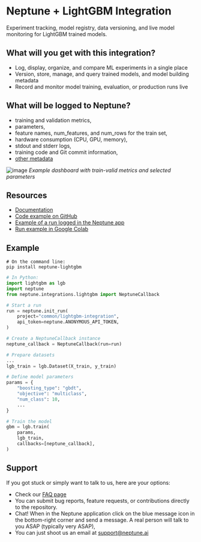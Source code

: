 # Neptune + LightGBM Integration

Experiment tracking, model registry, data versioning, and live model monitoring for LightGBM trained models.

## What will you get with this integration?

* Log, display, organize, and compare ML experiments in a single place
* Version, store, manage, and query trained models, and model building metadata
* Record and monitor model training, evaluation, or production runs live

## What will be logged to Neptune?

* training and validation metrics,
* parameters,
* feature names, num_features, and num_rows for the train set,
* hardware consumption (CPU, GPU, memory),
* stdout and stderr logs,
* training code and Git commit information,
* [other metadata](https://docs.neptune.ai/logging/what_you_can_log)

![image](https://user-images.githubusercontent.com/97611089/160637021-6d324be7-00f0-4b89-bffd-ae937f6802b4.png)
*Example dashboard with train-valid metrics and selected parameters*


## Resources

* [Documentation](https://docs.neptune.ai/integrations/lightgbm)
* [Code example on GitHub](https://github.com/neptune-ai/examples/blob/main/integrations-and-supported-tools/lightgbm/scripts/Neptune_LightGBM_train_summary.py)
* [Example of a run logged in the Neptune app](https://app.neptune.ai/o/common/org/lightgbm-integration/e/LGBM-86/dashboard/train-cls-summary-6c07f9e0-36ca-4432-9530-7fd3457220b6)
* [Run example in Google Colab](https://colab.research.google.com/github/neptune-ai/examples/blob/main/integrations-and-supported-tools/lightgbm/notebooks/Neptune_LightGBM.ipynb)

## Example

```
# On the command line:
pip install neptune-lightgbm
```

```python
# In Python:
import lightgbm as lgb
import neptune
from neptune.integrations.lightgbm import NeptuneCallback

# Start a run
run = neptune.init_run(
    project="common/lightgbm-integration",
    api_token=neptune.ANONYMOUS_API_TOKEN,
)

# Create a NeptuneCallback instance
neptune_callback = NeptuneCallback(run=run)

# Prepare datasets
...
lgb_train = lgb.Dataset(X_train, y_train)

# Define model parameters
params = {
    "boosting_type": "gbdt",
    "objective": "multiclass",
    "num_class": 10,
    ...
}

# Train the model
gbm = lgb.train(
    params,
    lgb_train,
    callbacks=[neptune_callback],
)
```

## Support

If you got stuck or simply want to talk to us, here are your options:

* Check our [FAQ page](https://docs.neptune.ai/getting-started/getting-help#frequently-asked-questions)
* You can submit bug reports, feature requests, or contributions directly to the repository.
* Chat! When in the Neptune application click on the blue message icon in the bottom-right corner and send a message. A real person will talk to you ASAP (typically very ASAP),
* You can just shoot us an email at support@neptune.ai
